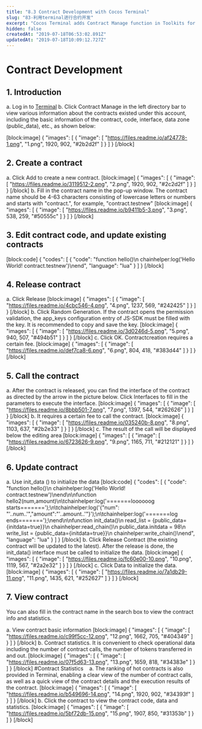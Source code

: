 ```yaml
---
title: "8.3 Contract Development with Cocos Terminal"
slug: "83-利用terminal进行合约开发"
excerpt: "Cocos Terminal adds Contract Manage function in Toolkits for​ developers to create, update contracts, and execute contract interfaces directly."
hidden: false
createdAt: "2019-07-18T06:53:02.891Z"
updatedAt: "2019-07-18T10:09:12.727Z"
---
```

# Contract Development

##  1. Introduction
a. Log in to [Terminal](http://cocos-terminal.com)
b. Click Contract Manage in the left directory bar to view various information about the contracts existed under this account, including the basic information of the contract, code, interface, data zone (public_data), etc., as shown below:

[block:image]
{
  "images": [
    {
      "image": [
        "https://files.readme.io/af24778-1.png",
        "1.png",
        1920,
        902,
        "#2b2d2f"
      ]
    }
  ]
}
[/block]
## 2. Create a contract
a. Click Add to create a new contract.
[block:image]
{
  "images": [
    {
      "image": [
        "https://files.readme.io/3119512-2.png",
        "2.png",
        1920,
        902,
        "#2c2d2f"
      ]
    }
  ]
}
[/block]
b. Fill in the contract name in the pop-up window. The contract name should be 4-63 characters consisting of lowercase letters or numbers​ and starts with "contract.", for example, "contract.testnew"
[block:image]
{
  "images": [
    {
      "image": [
        "https://files.readme.io/b9411b5-3.png",
        "3.png",
        538,
        259,
        "#50555c"
      ]
    }
  ]
}
[/block]
## 3. Edit contract code, and update existing contracts
[block:code]
{
  "codes": [
    {
      "code": "function hello()\n    chainhelper:log('Hello World! contract.testnew')\nend",
      "language": "lua"
    }
  ]
}
[/block]
## 4. Release contract
a. Click Release
[block:image]
{
  "images": [
    {
      "image": [
        "https://files.readme.io/4cbc546-4.png",
        "4.png",
        1237,
        569,
        "#242425"
      ]
    }
  ]
}
[/block]
b. Click Random Generation. If the contract opens the permission validation, the app_keys configuration entry of JS-SDK must be filled with the key. It is recommended to copy and save the key.
[block:image]
{
  "images": [
    {
      "image": [
        "https://files.readme.io/3d0246d-5.png",
        "5.png",
        940,
        507,
        "#494b51"
      ]
    }
  ]
}
[/block]
c. Click OK. Contract​ creation requires a certain fee.
[block:image]
{
  "images": [
    {
      "image": [
        "https://files.readme.io/def7ca8-6.png",
        "6.png",
        804,
        418,
        "#383d44"
      ]
    }
  ]
}
[/block]
## 5. Call the contract
a. After the contract is released, you can find the interface of the contract as directed by the arrow in the picture below. Click Interfaces to fill in the parameters to execute the interface.
[block:image]
{
  "images": [
    {
      "image": [
        "https://files.readme.io/8bbb501-7.png",
        "7.png",
        1397,
        544,
        "#262626"
      ]
    }
  ]
}
[/block]
b. It requires a certain fee to call the contract.
[block:image]
{
  "images": [
    {
      "image": [
        "https://files.readme.io/035240b-8.png",
        "8.png",
        1103,
        637,
        "#2b2e33"
      ]
    }
  ]
}
[/block]
c. The result of the call will be displayed below the editing area
[block:image]
{
  "images": [
    {
      "image": [
        "https://files.readme.io/6723626-9.png",
        "9.png",
        1165,
        711,
        "#212121"
      ]
    }
  ]
}
[/block]
## 6. Update contract
a. Use init_data () to initialize the data
[block:code]
{
  "codes": [
    {
      "code": "function hello()\n    chainhelper:log('Hello World! contract.testnew')\nend\n\nfunction hello2(num,amount)\n\tchainhelper:log('=======loooooog starts=======');\n\tchainhelper:log('{\"num\": \"'..num..'\",\"amount\":\"'..amount..'\"}');\n\tchainhelper:log('=======log ends=======');\nend\n\nfunction init_data()\n    read_list = {public_data={initdata=true}}\n    chainhelper:read_chain()\n    public_data.initdata  = 98\n    write_list = {public_data={initdata=true}}\n    chainhelper:write_chain()\nend",
      "language": "lua"
    }
  ]
}
[/block]
b. Click Release Contract (the existing contract will be updated to the latest). After the release is done, the init_data() interface must be called to initialize the data.
[block:image]
{
  "images": [
    {
      "image": [
        "https://files.readme.io/fc60e00-10.png",
        "10.png",
        1119,
        567,
        "#2a2e32"
      ]
    }
  ]
}
[/block]
c. Click Data to initialize the data.
[block:image]
{
  "images": [
    {
      "image": [
        "https://files.readme.io/7a1db29-11.png",
        "11.png",
        1435,
        621,
        "#252627"
      ]
    }
  ]
}
[/block]
## 7. View contract
You can also fill in the contract name in the search box to view the contract info and statistics.

a. View contract basic information
[block:image]
{
  "images": [
    {
      "image": [
        "https://files.readme.io/c99f5cc-12.png",
        "12.png",
        1662,
        705,
        "#404349"
      ]
    }
  ]
}
[/block]
b. Contract statistics. It is convenient to check operational data including the number of contract calls, the number of tokens transferred in and out.
[block:image]
{
  "images": [
    {
      "image": [
        "https://files.readme.io/07f5d63-13.png",
        "13.png",
        1659,
        818,
        "#34383e"
      ]
    }
  ]
}
[/block]
#Contract Statistics
   a. The ranking of hot contracts is also provided in Terminal, enabling a clear view of the number of contract calls, as well as a quick view of the contract details and the execution results of the contract.
[block:image]
{
  "images": [
    {
      "image": [
        "https://files.readme.io/b549696-14.png",
        "14.png",
        1920,
        902,
        "#34393f"
      ]
    }
  ]
}
[/block]
b. Click the contract to view the contract code, data and statistics.
[block:image]
{
  "images": [
    {
      "image": [
        "https://files.readme.io/5bf72db-15.png",
        "15.png",
        1907,
        850,
        "#31353b"
      ]
    }
  ]
}
[/block]
